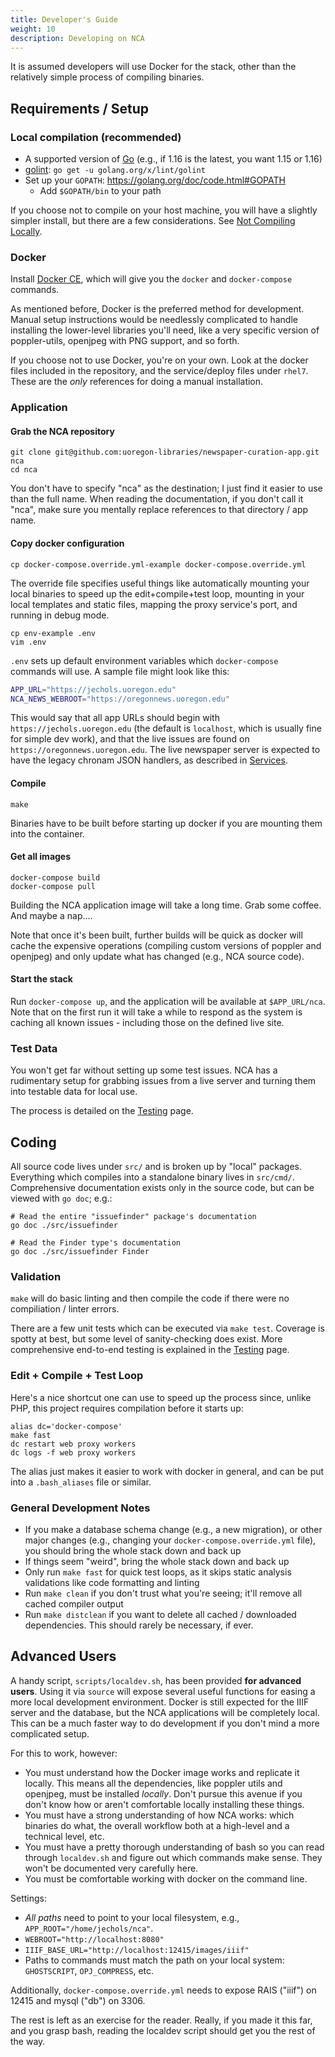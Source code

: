 ```yaml
---
title: Developer's Guide
weight: 10
description: Developing on NCA
---
```


It is assumed developers will use Docker for the stack, other than the
relatively simple process of compiling binaries.

## Requirements / Setup

### Local compilation (recommended)

- A supported version of [Go](https://golang.org/dl/) (e.g., if 1.16 is the
  latest, you want 1.15 or 1.16)
- [golint](https://github.com/golang/lint): `go get -u golang.org/x/lint/golint`
- Set up your `GOPATH`: https://golang.org/doc/code.html#GOPATH
  - Add `$GOPATH/bin` to your path

If you choose not to compile on your host machine, you will have a slightly
simpler install, but there are a few considerations.  See
[Not Compiling Locally](/contributing/not-compiling-locally).

### Docker

Install [Docker CE](https://docs.docker.com/install/), which will give you the
`docker` and `docker-compose` commands.

As mentioned before, Docker is the preferred method for development.  Manual
setup instructions would be needlessly complicated to handle installing the
lower-level libraries you'll need, like a very specific version of
poppler-utils, openjpeg with PNG support, and so forth.

If you choose not to use Docker, you're on your own.  Look at the docker files
included in the repository, and the service/deploy files under `rhel7`.  These
are the *only* references for doing a manual installation.

### Application

#### Grab the NCA repository

    git clone git@github.com:uoregon-libraries/newspaper-curation-app.git nca
    cd nca

You don't have to specify "nca" as the destination; I just find it easier to
use than the full name.  When reading the documentation, if you don't call it
"nca", make sure you mentally replace references to that directory / app name.

#### Copy docker configuration

    cp docker-compose.override.yml-example docker-compose.override.yml

The override file specifies useful things like automatically mounting your
local binaries to speed up the edit+compile+test loop, mounting in your local
templates and static files, mapping the proxy service's port, and running in
debug mode.

    cp env-example .env
    vim .env

`.env` sets up default environment variables which `docker-compose` commands
will use.  A sample file might look like this:

```bash
APP_URL="https://jechols.uoregon.edu"
NCA_NEWS_WEBROOT="https://oregonnews.uoregon.edu"
```

This would say that all app URLs should begin with
`https://jechols.uoregon.edu` (the default is `localhost`, which is usually
fine for simple dev work), and that the live issues are found on
`https://oregonnews.uoregon.edu`.  The live newspaper server is expected to
have the legacy chronam JSON handlers, as described in
[Services](/setup/services).

#### Compile

    make

Binaries have to be built before starting up docker if you are mounting them
into the container.

#### Get all images

    docker-compose build
    docker-compose pull

Building the NCA application image will take a long time.  Grab some coffee.
And maybe a nap....

Note that once it's been built, further builds will be quick as docker will
cache the expensive operations (compiling custom versions of poppler and
openjpeg) and only update what has changed (e.g., NCA source code).

#### Start the stack

Run `docker-compose up`, and the application will be available at
`$APP_URL/nca`.  Note that on the first run it will take a while to respond as
the system is caching all known issues - including those on the defined live
site.

### Test Data

You won't get far without setting up some test issues.  NCA has a rudimentary
setup for grabbing issues from a live server and turning them into testable
data for local use.

The process is detailed on the [Testing](/contributing/testing) page.

## Coding

All source code lives under `src/` and is broken up by "local" packages.
Everything which compiles into a standalone binary lives in `src/cmd/`.
Comprehensive documentation exists only in the source code, but can be viewed
with `go doc`; e.g.:

    # Read the entire "issuefinder" package's documentation
    go doc ./src/issuefinder

    # Read the Finder type's documentation
    go doc ./src/issuefinder Finder

### Validation

`make` will do basic linting and then compile the code if there were no
compiliation / linter errors.

There are a few unit tests which can be executed via `make test`.  Coverage is
spotty at best, but some level of sanity-checking does exist.  More
comprehensive end-to-end testing is explained in the
[Testing](/contributing/testing) page.

### Edit + Compile + Test Loop

Here's a nice shortcut one can use to speed up the process since, unlike PHP,
this project requires compilation before it starts up:

    alias dc='docker-compose'
    make fast
    dc restart web proxy workers
    dc logs -f web proxy workers

The alias just makes it easier to work with docker in general, and can be put
into a `.bash_aliases` file or similar.

### General Development Notes

- If you make a database schema change (e.g., a new migration), or other major
  changes (e.g., changing your `docker-compose.override.yml` file), you should
  bring the whole stack down and back up
- If things seem "weird", bring the whole stack down and back up
- Only run `make fast` for quick test loops, as it skips static analysis
  validations like code formatting and linting
- Run `make clean` if you don't trust what you're seeing; it'll remove all
  cached compiler output
- Run `make distclean` if you want to delete all cached / downloaded
  dependencies.  This should rarely be necessary, if ever.

## Advanced Users

A handy script, `scripts/localdev.sh`, has been provided **for advanced
users**.  Using it via `source` will expose several useful functions for easing
a more local development environment.  Docker is still expected for the IIIF
server and the database, but the NCA applications will be completely local.
This can be a much faster way to do development if you don't mind a more
complicated setup.

For this to work, however:

- You must understand how the Docker image works and replicate it locally.
  This means all the dependencies, like poppler utils and openjpeg, must be
  installed *locally*.  Don't pursue this avenue if you don't know how or
  aren't comfortable locally installing these things.
- You must have a strong understanding of how NCA works: which binaries do
  what, the overall workflow both at a high-level and a technical level, etc.
- You must have a pretty thorough understanding of bash so you can read through
  `localdev.sh` and figure out which commands make sense.  They won't be
  documented very carefully here.
- You must be comfortable working with docker on the command line.

Settings:

- *All paths* need to point to your local filesystem, e.g.,
  `APP_ROOT="/home/jechols/nca"`.
- `WEBROOT="http://localhost:8080"`
- `IIIF_BASE_URL="http://localhost:12415/images/iiif"`
- Paths to commands must match the path on your local system: `GHOSTSCRIPT`,
  `OPJ_COMPRESS`, etc.

Additionally, `docker-compose.override.yml` needs to expose RAIS ("iiif") on
12415 and mysql ("db") on 3306.

The rest is left as an exercise for the reader.  Really, if you made it this
far, and you grasp bash, reading the localdev script should get you the rest of
the way.
